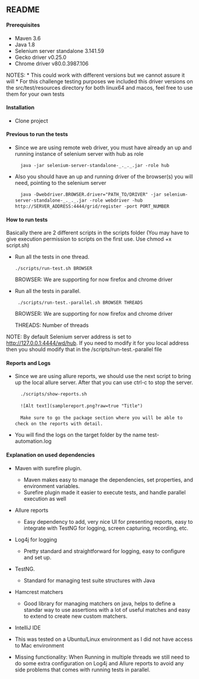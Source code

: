 ## README
#### Prerequisites
* Maven 3.6
* Java 1.8 
* Selenium server standalone 3.141.59
* Gecko driver v0.25.0
* Chrome driver v80.0.3987.106

NOTES: 
    * This could work with different versions but we cannot assure it will
    * For this challenge testing purposes we included this driver versions on the src/test/resources directory for both linux64 and macos, feel free to use 
        them for your own tests

#### Installation
* Clone project 
#### Previous to run the tests
* Since we are using remote web driver, you must have already an up and running instance of selenium server with hub as role

        java -jar selenium-server-standalone-_._._.jar -role hub
        
* Also you should have an up and running driver of the browser(s) you will need, pointing to the selenium server

        java -Dwebdriver.BROWSER.driver="PATH_TO/DRIVER" -jar selenium-server-standalone-_._._.jar -role webdriver -hub http://SERVER_ADDRESS:4444/grid/register -port PORT_NUMBER     

#### How to run tests
Basically there are 2 different scripts in the scripts folder (You may have to give execution permission to scripts on the first use. Use chmod +x script.sh) 
  * Run all the tests in one thread. 
          
        ./scripts/run-test.sh BROWSER
        
       BROWSER: We are supporting for now firefox and chrome driver
       
  * Run all the tests in parallel.  

         ./scripts/run-test.-parallel.sh BROWSER THREADS
          
       BROWSER: We are supporting for now firefox and chrome driver

       THREADS: Number of threads

NOTE: By default Selenium server address is set to http://127.0.0.1:4444/wd/hub. If you need to modify it for you local 
address then you should modify that in the /scripts/run-test.-parallel file

#### Reports and Logs
* Since we are using allure reports, we should use the next script to bring up the local allure server. After that you can use ctrl-c to stop the server.

        ./scripts/show-reports.sh 
        
        ![Alt text](samplereport.png?raw=true "Title")
        
        Make sure to go the package section where you will be able to check on the reports with detail.

* You will find the logs on the target folder by the name test-automation.log

#### Explanation on used dependencies

* Maven with surefire plugin. 
    - Maven makes easy to manage the dependencies, set properties, and environment variables.
    - Surefire plugin made it easier to execute tests, and handle parallel execution as well
* Allure reports
    - Easy dependency to add, very nice UI for presenting reports, easy to integrate with TestNG for logging, 
    screen capturing, recording, etc.
* Log4j for logging
    - Pretty standard and straightforward for logging, easy to configure and set up.
* TestNG.
    - Standard for managing test suite structures with Java
* Hamcrest matchers
    - Good library for managing matchers on java, helps to define a standar way to use assertions with a lot of useful matches and easy to extend to create new custom matchers. 
* IntelliJ IDE
* This was tested on a Ubuntu/Linux environment as I did not have access to Mac environment

* Missing functionality: When Running in multiple threads we still need to do some extra 
configuration on Log4j and Allure reports to avoid any side problems that comes with running
tests in parallel.